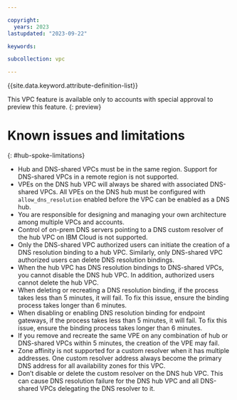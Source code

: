 ```yaml
---

copyright:
  years: 2023
lastupdated: "2023-09-22"

keywords:

subcollection: vpc

---
```


{{site.data.keyword.attribute-definition-list}}

This VPC feature is available only to accounts with special approval to preview this feature.
{: preview}

# Known issues and limitations
{: #hub-spoke-limitations}

* Hub and DNS-shared VPCs must be in the same region. Support for DNS-shared VPCs in a remote region is not supported.
* VPEs on the DNS hub VPC will always be shared with associated DNS-shared VPCs. All VPEs on the DNS hub must be configured with `allow_dns_resolution` enabled before the VPC can be enabled as a DNS hub.
* You are responsible for designing and managing your own architecture among multiple VPCs and accounts.
* Control of on-prem DNS servers pointing to a DNS custom resolver of the hub VPC on IBM Cloud is not supported.
* Only the DNS-shared VPC authorized users can initiate the creation of a DNS resolution binding to a hub VPC. Similarly, only DNS-shared VPC authorized users can delete DNS resolution bindings.
* When the hub VPC has DNS resolution bindings to DNS-shared VPCs, you cannot disable the DNS hub VPC. In addition, authorized users cannot delete the hub VPC.
* When deleting or recreating a DNS resolution binding, if the process takes less than 5 minutes, it will fail. To fix this issue, ensure the binding process takes longer than 6 minutes.
* When disabling or enabling DNS resolution binding for endpoint gateways, if the process takes less than 5 minutes, it will fail. To fix this issue, ensure the binding process takes longer than 6 minutes.
* If you remove and recreate the same VPE on any combination of hub or DNS-shared VPCs within 5 minutes, the creation of the VPE may fail.
* Zone affinity is not supported for a custom resolver when it has multiple addresses. One custom resolver address always become the primary DNS address for all availability zones for this VPC.
* Don’t disable or delete the custom resolver on the DNS hub VPC. This can cause DNS resolution failure for the DNS hub VPC and all DNS-shared VPCs delegating the DNS resolver to it.

